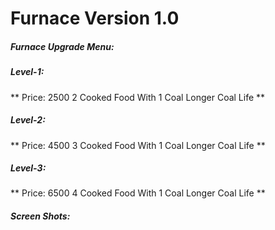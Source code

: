 # Furnace Version 1.0

##### Furnace Upgrade Menu:



##### Level-1:

**
  Price: 2500
  2 Cooked Food With 1 Coal
  Longer Coal Life
**

##### Level-2:

**
  Price: 4500
  3 Cooked Food With 1 Coal
  Longer Coal Life
**

##### Level-3:

**
  Price: 6500
  4 Cooked Food With 1 Coal
  Longer Coal Life
**

##### Screen Shots:

